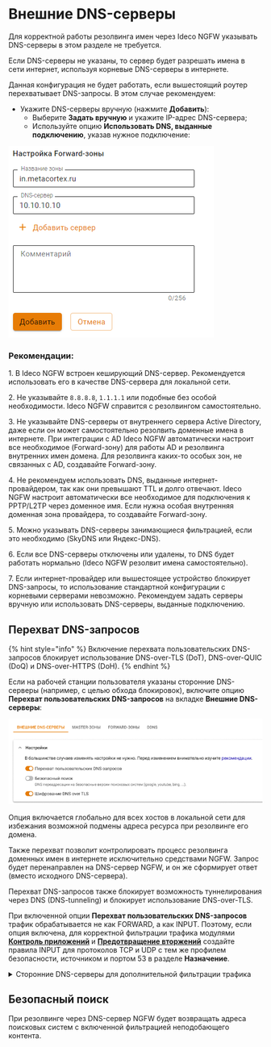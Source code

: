 # Внешние DNS-серверы 

Для корректной работы резолвинга имен через Ideco NGFW указывать DNS-серверы в этом разделе не требуется. 

Если DNS-серверы не указаны, то сервер будет разрешать имена в сети интернет, используя корневые DNS-серверы в интернете. 

Данная конфигурация не будет работать, если вышестоящий роутер перехватывает DNS-запросы. В этом случае рекомендуем:

* Укажите DNS-серверы вручную (нажмите **Добавить**):
  * Выберите **Задать вручную** и укажите IP-адрес DNS-сервера;
  * Используйте опцию **Использовать DNS, выданные подключению**, указав нужное подключение:

![](/.gitbook/assets/dns1.png)

### Рекомендации:

1\. В Ideco NGFW встроен кеширующий DNS-сервер. Рекомендуется использовать его в качестве DNS-сервера для локальной сети.

2\. Не указывайте `8.8.8.8`, `1.1.1.1` или подобные без особой необходимости. Ideco NGFW справится с резолвингом самостоятельно.

3\. Не указывайте DNS-серверы от внутреннего сервера Active Directory, даже если он может самостоятельно резолвить доменные имена в интернете. При интеграции с AD Ideco NGFW автоматически настроит все необходимое (Forward-зону) для работы AD и резолвинга внутренних имен домена. Для резолвинга каких-то особых зон, не связанных с AD, создавайте Forward-зону.

4\. Не рекомендуем использовать DNS, выданные интернет-провайдером, так как они превышают TTL и долго отвечают. Ideco NGFW настроит автоматически все необходимое для подключения к PPTP/L2TP через доменное имя. Если нужна особая внутренняя доменная зона провайдера, то создавайте Forward-зону.

5\. Можно указывать DNS-серверы занимающиеся фильтрацией, если это необходимо (SkyDNS или Яндекс-DNS).

6\. Если все DNS-серверы отключены или удалены, то DNS будет работать нормально (Ideco NGFW резолвит имена самостоятельно).

7\. Если интернет-провайдер или вышестоящее устройство блокирует DNS-запросы, то использование стандартной конфигурации с корневыми серверами невозможно. Рекомендуем задать серверы вручную или использовать DNS-серверы, выданные подключению.

## Перехват DNS-запросов

{% hint style="info" %}
Включение перехвата пользовательских DNS-запросов блокирует использование DNS-over-TLS (DoT), DNS-over-QUIC (DoQ) и DNS-over-HTTPS (DoH).
{% endhint %}

Если на рабочей станции пользователя указаны сторонние DNS-серверы (например, с целью обхода блокировок), включите опцию **Перехват пользовательских DNS-запросов** на вкладке **Внешние DNS-серверы**:

![](/.gitbook/assets/dns2.png)

Опция включается глобально для всех хостов в локальной сети для избежания возможной подмены адреса ресурса при резолвинге его домена.

Также перехват позволит контролировать процесс резолвинга доменных имен в интернете исключительно средствами NGFW. Запрос будет перенаправлен на DNS-сервер NGFW, и он же сформирует ответ (вместо исходного DNS-сервера). 

Перехват DNS-запросов также блокирует возможность туннелирования через DNS (DNS-tunneling) и блокирует использование DNS-over-TLS.

При включенной опции **Перехват пользовательских DNS-запросов** трафик обрабатывается не как FORWARD, а как INPUT. Поэтому, если опция включена, для корректной фильтрации трафика модулями **[Контроль приложений](/settings/security-profiles/application-control/README.md)** и **[Предотвращение вторжений](/settings/security-profiles/ips-profiles/README.md)** создайте правила INPUT для протоколов TCP и UDP с тем же профилем безопасности, источником и портом 53 в разделе **Назначение**. 

<details>

<summary>Сторонние DNS-серверы для дополнительной фильтрации трафика</summary>

* SkyDNS `193.58.251.251`;
* Yandex DNS `77.88.8.88`, `77.88.8.2`;
* Google DNS `8.8.8.8`, `8.8.4.4`;
* Open DNS `208.67.222.222`, `208.67.220.220`, `208.67.222.220`, `208.67.220.222`;
* Cloudflare DNS `1.1.1.1`, `1.0.0.1`.

</details>

## Безопасный поиск

При резолвинге через DNS-сервер NGFW будет возвращать адреса поисковых систем с включенной фильтрацией неподобающего контента.